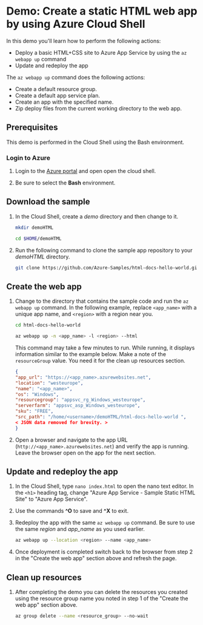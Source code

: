 # Demo: Create a static HTML web app by using Azure Cloud Shell

In this demo you'll learn how to perform the following actions:

* Deploy a basic HTML+CSS site to Azure App Service by using the `az  webapp up` command
* Update and redeploy the app

The `az webapp up` command does the following actions:

* Create a default resource group.
* Create a default app service plan.
* Create an app with the specified name.
* Zip deploy files from the current working directory to the web app.

## Prerequisites

This demo is performed in the Cloud Shell using the Bash environment.

### Login to Azure

1. Login to the [Azure portal](https://portal.azure.com) and open open the cloud shell.

2. Be sure to select the **Bash** environment.

## Download the sample

1. In the Cloud Shell, create a *demo* directory and then change to it.

    ```bash
    mkdir demoHTML

    cd $HOME/demoHTML
    ```

2. Run the following command to clone the sample app repository to your *demoHTML* directory.

    ```bash
    git clone https://github.com/Azure-Samples/html-docs-hello-world.git
    ```

## Create the web app

1. Change to the directory that contains the sample code and run the `az webapp up` command. In the following example, replace `<app_name>` with a unique app name, and `<region>` with a region near you.

    ```bash
    cd html-docs-hello-world

    az webapp up -n <app_name> -l <region> --html
    ```

    This command may take a few minutes to run. While running, it displays information similar to the example below. Make a note of the `resourceGroup` value. You need it for the clean up resources section.

    ```json
    {
    "app_url": "https://<app_name>.azurewebsites.net",
    "location": "westeurope",
    "name": "<app_name>",
    "os": "Windows",
    "resourcegroup": "appsvc_rg_Windows_westeurope",
    "serverfarm": "appsvc_asp_Windows_westeurope",
    "sku": "FREE",
    "src_path": "/home/<username>/demoHTML/html-docs-hello-world ",
    < JSON data removed for brevity. >
    }
    ```

2. Open a browser and navigate to the app URL (`http://<app_name>.azurewebsites.net`) and verify the app is running. Leave the browser open on the app for the next section.

## Update and redeploy the app

1. In the Cloud Shell, type `nano index.html` to open the nano text editor. In the `<h1>` heading tag, change "Azure App Service - Sample Static HTML Site" to "Azure App Service".

2. Use the commands **^O** to save and **^X** to exit.

3. Redeploy the app with the same `az webapp up` command. Be sure to use the same *region* and *app_name* as you used earlier. 

    ```bash
    az webapp up --location <region> --name <app_name>
    ```

4. Once deployment is completed switch back to the browser from step 2 in the "Create the web app" section above and refresh the page.


## Clean up resources

1. After completing the demo you can delete the resources you created using the resource group name you noted in step 1 of the "Create the web app" section above.

    ```bash
    az group delete --name <resource_group> --no-wait
    ```

